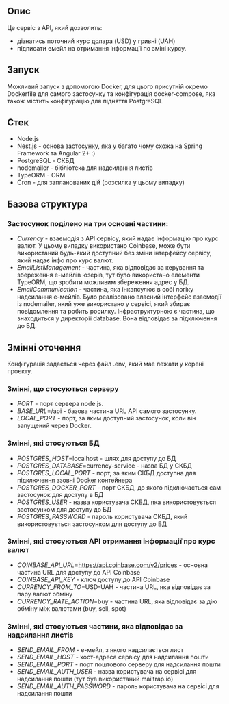 ## Опис
Це сервіс з АРІ, який дозволить:
- дізнатись поточний курс долара (USD) у гривні (UAH)
- підписати емейл на отримання інформації по зміні курсу.

## Запуск
Можливий запуск з допомогою Docker, для цього присутній окремо Dockerfile для самого застосунку та конфігурація docker-compose, яка також містить конфігурацію для підняття PostgreSQL

## Стек
- Node.js
- Nest.js - основа застосунку, яка у багато чому схожа на Spring Framework та Angular 2+ :)
- PostgreSQL - СКБД
- nodemailer - бібліотека для надсилання листів
- TypeORM - ORM 
- Cron - для запланованих дій (розсилка у цьому випадку)

## Базова структура
### Застосунок поділено на три основні частини: 
- *Currency* - взаємодія з API сервісу, який надає інформацію про курс валют. У цьому випадку використано Coinbase, може бути використаний будь-який доступний без зміни інтерфейсу сервісу, який надає інфо про курс валют.
- *EmailListManagement* - частина, яка відповідає за керування та збереження е-мейлів юзерів, тут було використано елементи TypeORM, що зробити можливим збереження адрес у БД. 
- *EmailCommunication* - частина, яка інкапсулює в собі логіку надсилання е-мейлів. Було реалізовано власний інтерфейс взаємодії із nodemailer, який уже використано у сервісі, який збирає повідомлення та робить росилку. 
Інфраструктурною є частина, що знаходиться у директорії database. Вона відповідає за підключення до БД.

## Змінні оточення
Конфігурація задається через файл .env, який має лежати у корені проєкту. 

### Змінні, що стосуються серверу
- *PORT* - порт сервера node.js.
- *BASE_URL*=/api - базова частина URL API самого застосунку.
- *LOCAL_PORT* - порт, за яким доступний застосунок, коли він запущений через Docker.

### Змінні, які стосуються БД
- *POSTGRES_HOST*=localhost - шлях для доступу до БД 
- *POSTGRES_DATABASE*=currency-service - назва БД у СКБД
- *POSTGRES_LOCAL_PORT* - порт, за яким СКБД доступна для підключення ззовні Docker контейнера
- *POSTGRES_DOCKER_PORT* - порт СКБД, до якого підключається сам застосунок для доступу в БД
- *POSTGRES_USER* - назва користувача СКБД, яка використовується застосунком для доступу до БД
- *POSTGRES_PASSWORD* - пароль користувача СКБД, який використовується застосунком для доступу до БД

### Змінні, які стосуються API отримання інформації про курс валют
- *COINBASE_API_URL*=https://api.coinbase.com/v2/prices - основна частина URL для доступу до API Coinbase
- *COINBASE_API_KEY* - ключ доступу до API Coinbase 
- *CURRENCY_FROM_TO*=USD-UAH - частина URL, яка відповідає за пару валют обміну
- *CURRENCY_RATE_ACTION*=buy - частина URL, яка відповідає за дію обміну між валютами (buy, sell, spot)

### Змінні, які стосуються частини, яка відповідає за надсилання листів
- *SEND_EMAIL_FROM* - е-мейл, з якого надсилається лист
- *SEND_EMAIL_HOST* - хост-адреса сервісу для надсилання пошти
- *SEND_EMAIL_PORT* - порт поштового серверу для надсилання пошти
- *SEND_EMAIL_AUTH_USER* - назва користувача на сервісі для надсилання пошти (тут був використаний mailtrap.io)
- *SEND_EMAIL_AUTH_PASSWORD* - пароль користувача на сервісі для надсилання пошти

